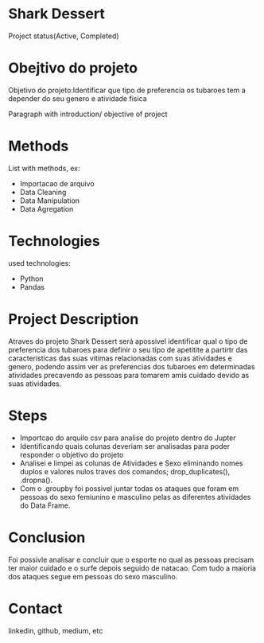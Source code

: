 
# Shark Dessert

  Project status(Active, Completed)
  
# Obejtivo do projeto

Objetivo do projeto:Identificar que tipo de preferencia os tubaroes tem  a depender do seu genero e atividade fisica

  Paragraph with introduction/ objective of project
# Methods

  List with methods, ex:
  - Importacao de arquivo
  - Data Cleaning
  - Data Manipulation
  - Data Agregation
 
# Technologies 

  used technologies:
  - Python
  - Pandas
# Project Description

Atraves do projeto Shark Dessert será apossivel identificar qual o tipo de preferencia dos tubaroes para
definir o seu tipo de apetitite a partirtr das caracteristicas das suas vitimas relacionadas com suas atividades e genero, podendo assim ver as preferencias dos tubaroes em determinadas atividades precavendo as pessoas para tomarem amis cuidado devido as suas atividades.

# Steps
  - Importcao do arquilo csv para analise do projeto dentro do Jupter
  - Identificando quais colunas deveriam ser analisadas para poder responder o objetivo do projeto
  - Analisei e limpei as colunas de Atividades e Sexo eliminando nomes duplos e valores nulos traves dos comandos; drop_duplicates(), .dropna().
  - Com o  .groupby foi possivel juntar todas os ataques que foram em pessoas do sexo femiunino e masculino pelas as diferentes atividades do Data Frame.
  

# Conclusion
 Foi possivle analisar e concluir que o esporte no qual as pessoas precisam ter maior cuidado e o surfe depois seguido de natacao. Com tudo a maioria dos ataques segue em pessoas do sexo masculino. 
# Contact
  linkedin, github, medium, etc
